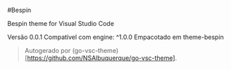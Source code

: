 #Bespin

Bespin theme for Visual Studio Code

Versão 0.0.1
Compatível com engine: ^1.0.0
Empacotado em theme-bespin

> Autogerado por (go-vsc-theme)[https://github.com/NSAlbuquerque/go-vsc-theme].